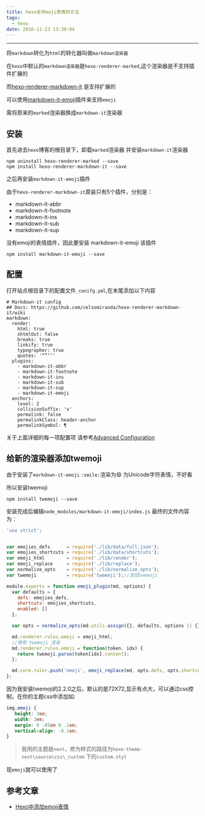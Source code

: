 ```yaml
---
title: hexo支持moji表情的方法
tags:
  - hexo
date: 2016-11-23 13:39:04
---
```


-------------------------------
将`markdown`转化为`html`的转化器叫做`markdown渲染器`

在`hexo`中默认的`markdown渲染器`是`hexo-renderer-marked`,这个渲染器是不支持插件扩展的

而[hexo-renderer-markdown-it](https://github.com/celsomiranda/hexo-renderer-markdown-it) 是支持扩展的

可以使用[markdown-it-emoji](https://github.com/markdown-it/markdown-it-emoji)插件来支持`emoji`

需将原来的`marked`渲染器换成`markdown-it`渲染器

<!--more-->

## 安装

首先进去`hexo`博客的根目录下，卸载`marked`渲染器 并安装`markdown-it`渲染器
```
npm uninstall hexo-renderer-marked --save
npm install hexo-renderer-markdown-it --save
```

之后再安装`markdown-it-emoji`插件

由于`hexo-renderer-markdown-it`原装只有5个插件，分别是：

* markdown-it-abbr
* markdown-it-footnote
* markdown-it-ins
* markdown-it-sub
* markdown-it-sup

没有emoji的表情插件，因此要安装 markdown-it-emoji 该插件
```
npm install markdown-it-emoji --save
```

## 配置

打开站点根目录下的配置文件`_conifg.yml`,在末尾添加以下内容
```
# Markdown-it config
## Docs: https://github.com/celsomiranda/hexo-renderer-markdown-it/wiki
markdown:
  render:
    html: true
    xhtmlOut: false
    breaks: true
    linkify: true
    typographer: true
    quotes: '“”‘’'
  plugins:
    - markdown-it-abbr
    - markdown-it-footnote
    - markdown-it-ins
    - markdown-it-sub
    - markdown-it-sup
    - markdown-it-emoji
  anchors:
    level: 2
    collisionSuffix: 'v'
    permalink: false
    permalinkClass: header-anchor
    permalinkSymbol: ¶
```

关于上面详细的每一项配置项
请参考[Advanced Configuration](https://github.com/celsomiranda/hexo-renderer-markdown-it/wiki/Advanced-Configuration)

## 给新的渲染器添加twemoji

由于安装了`markdown-it-emoji` `:smile:`渲染为😄 为Unicode字符表情，不好看

所以安装twemoji
```
npm install twemoji --save
```
安装完成后编辑`node_modules/markdown-it-emoji/index.js` 最终的文件内容为：
```js
'use strict';


var emojies_defs      = require('./lib/data/full.json');
var emojies_shortcuts = require('./lib/data/shortcuts');
var emoji_html        = require('./lib/render');
var emoji_replace     = require('./lib/replace');
var normalize_opts    = require('./lib/normalize_opts');
var twemoji           = require('twemoji');//添加twemoji

module.exports = function emoji_plugin(md, options) {
  var defaults = {
    defs: emojies_defs,
    shortcuts: emojies_shortcuts,
    enabled: []
  };

  var opts = normalize_opts(md.utils.assign({}, defaults, options || {}));

  md.renderer.rules.emoji = emoji_html;
  //使用 twemoji 渲染
  md.renderer.rules.emoji = function(token, idx) {
    return twemoji.parse(token[idx].content);
  };

  md.core.ruler.push('emoji', emoji_replace(md, opts.defs, opts.shortcuts, opts.scanRE, opts.replaceRE));
};
```
因为我安装twemoji的2.2.0之后，默认的是72X72,显示有点大，可以通过css控制，在你的主题css中添加如:
```css
img.emoji {
   height: 3em;
   width: 3em;
   margin: 0 .05em 0 .1em;
   vertical-align: -0.1em;
}
```
>我用的主题是`next`，修为样式的路径为`hexo-theme-next\source\css\_custom` 下的`custom.styl`


现`emoji`就可以使用了

## 参考文章

* [Hexo中添加emoji表情](http://www.cnblogs.com/fsong/p/5929773.html)